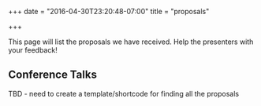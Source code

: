 +++
date = "2016-04-30T23:20:48-07:00"
title = "proposals"

+++

This page will list the proposals we have received. Help the presenters with your feedback!


<h2>Conference Talks</h2>

TBD - need to create a template/shortcode for finding all the proposals
